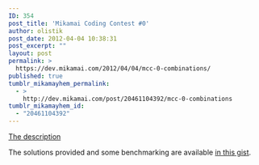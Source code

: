 ```yaml
---
ID: 354
post_title: 'Mikamai Coding Contest #0'
author: olistik
post_date: 2012-04-04 10:38:31
post_excerpt: ""
layout: post
permalink: >
  https://dev.mikamai.com/2012/04/04/mcc-0-combinations/
published: true
tumblr_mikamayhem_permalink:
  - >
    http://dev.mikamai.com/post/20461104392/mcc-0-combinations
tumblr_mikamayhem_id:
  - "20461104392"
---
```

<p><a href="https://gist.github.com/2300232" title="Mikamai Coding Contest #0" target="_blank">The description</a></p>
<p>The solutions provided and some benchmarking are available <a href="https://gist.github.com/2300031" title="solutions and benchmarks" target="_blank">in this gist</a>.</p>